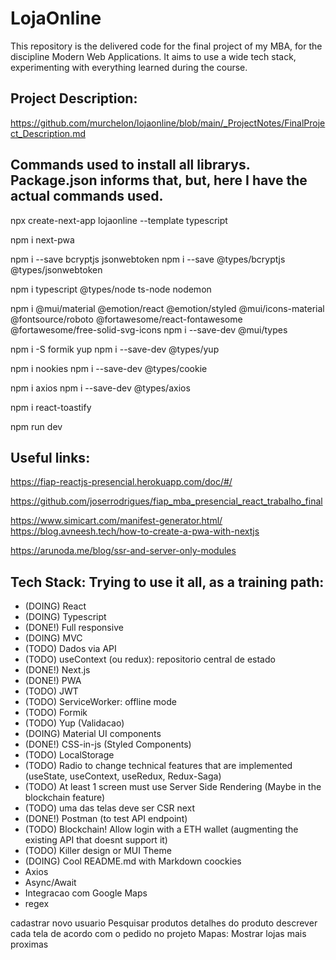 
# LojaOnline
This repository is the delivered code for the final project of my MBA, for the discipline Modern Web Applications. It aims to use a wide tech stack, experimenting with everything learned during the course.

## Project Description:
https://github.com/murchelon/lojaonline/blob/main/_ProjectNotes/FinalProject_Description.md

## Commands used to install all librarys. Package.json informs that, but, here I have the actual commands used.

npx create-next-app lojaonline --template typescript

npm i next-pwa

npm i --save bcryptjs jsonwebtoken
npm i --save @types/bcryptjs @types/jsonwebtoken

npm i typescript @types/node ts-node nodemon

npm i @mui/material @emotion/react @emotion/styled @mui/icons-material @fontsource/roboto @fortawesome/react-fontawesome @fortawesome/free-solid-svg-icons
npm i --save-dev @mui/types

npm i -S formik yup
npm i --save-dev @types/yup

npm i nookies
npm i --save-dev @types/cookie

npm i axios
npm i --save-dev @types/axios

npm i react-toastify

npm run dev

## Useful links:

https://fiap-reactjs-presencial.herokuapp.com/doc/#/

https://github.com/joserrodrigues/fiap_mba_presencial_react_trabalho_final

https://www.simicart.com/manifest-generator.html/
https://blog.avneesh.tech/how-to-create-a-pwa-with-nextjs

https://arunoda.me/blog/ssr-and-server-only-modules


## Tech Stack: Trying to use it all, as a training path:
- (DOING) React
- (DOING) Typescript
- (DONE!) Full responsive
- (DOING) MVC
- (TODO) Dados via API
- (TODO) useContext (ou redux): repositorio central de estado
- (DONE!) Next.js
- (DONE!) PWA
- (TODO) JWT
- (TODO) ServiceWorker: offline mode
- (TODO) Formik
- (TODO) Yup (Validacao)
- (DOING) Material UI components
- (DONE!) CSS-in-js (Styled Components)
- (TODO) LocalStorage
- (TODO) Radio to change technical features that are implemented (useState, useContext, useRedux, Redux-Saga)
- (TODO) At least 1 screen must use Server Side Rendering (Maybe in the blockchain feature)
- (TODO) uma das telas deve ser CSR next
- (DONE!) Postman (to test API endpoint)
- (TODO) Blockchain! Allow login with a ETH wallet (augmenting the existing API that doesnt support it)
- (TODO) Killer design or MUI Theme
- (DOING) Cool README.md with Markdown
coockies
- Axios
- Async/Await
- Integracao com Google Maps
- regex

cadastrar novo usuario
Pesquisar produtos
detalhes do produto
descrever cada tela de acordo com o pedido no projeto
Mapas: Mostrar lojas mais proximas

